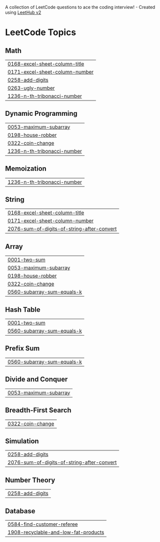 A collection of LeetCode questions to ace the coding interview! - Created using [LeetHub v2](https://github.com/arunbhardwaj/LeetHub-2.0)
<!---LeetCode Topics Start-->
# LeetCode Topics
## Math
|  |
| ------- |
| [0168-excel-sheet-column-title](https://github.com/yashwanthk8/leetcode_tracking/tree/master/0168-excel-sheet-column-title) |
| [0171-excel-sheet-column-number](https://github.com/yashwanthk8/leetcode_tracking/tree/master/0171-excel-sheet-column-number) |
| [0258-add-digits](https://github.com/yashwanthk8/leetcode_tracking/tree/master/0258-add-digits) |
| [0263-ugly-number](https://github.com/yashwanthk8/leetcode_tracking/tree/master/0263-ugly-number) |
| [1236-n-th-tribonacci-number](https://github.com/yashwanthk8/leetcode_tracking/tree/master/1236-n-th-tribonacci-number) |
## Dynamic Programming
|  |
| ------- |
| [0053-maximum-subarray](https://github.com/yashwanthk8/leetcode_tracking/tree/master/0053-maximum-subarray) |
| [0198-house-robber](https://github.com/yashwanthk8/leetcode_tracking/tree/master/0198-house-robber) |
| [0322-coin-change](https://github.com/yashwanthk8/leetcode_tracking/tree/master/0322-coin-change) |
| [1236-n-th-tribonacci-number](https://github.com/yashwanthk8/leetcode_tracking/tree/master/1236-n-th-tribonacci-number) |
## Memoization
|  |
| ------- |
| [1236-n-th-tribonacci-number](https://github.com/yashwanthk8/leetcode_tracking/tree/master/1236-n-th-tribonacci-number) |
## String
|  |
| ------- |
| [0168-excel-sheet-column-title](https://github.com/yashwanthk8/leetcode_tracking/tree/master/0168-excel-sheet-column-title) |
| [0171-excel-sheet-column-number](https://github.com/yashwanthk8/leetcode_tracking/tree/master/0171-excel-sheet-column-number) |
| [2076-sum-of-digits-of-string-after-convert](https://github.com/yashwanthk8/leetcode_tracking/tree/master/2076-sum-of-digits-of-string-after-convert) |
## Array
|  |
| ------- |
| [0001-two-sum](https://github.com/yashwanthk8/leetcode_tracking/tree/master/0001-two-sum) |
| [0053-maximum-subarray](https://github.com/yashwanthk8/leetcode_tracking/tree/master/0053-maximum-subarray) |
| [0198-house-robber](https://github.com/yashwanthk8/leetcode_tracking/tree/master/0198-house-robber) |
| [0322-coin-change](https://github.com/yashwanthk8/leetcode_tracking/tree/master/0322-coin-change) |
| [0560-subarray-sum-equals-k](https://github.com/yashwanthk8/leetcode_tracking/tree/master/0560-subarray-sum-equals-k) |
## Hash Table
|  |
| ------- |
| [0001-two-sum](https://github.com/yashwanthk8/leetcode_tracking/tree/master/0001-two-sum) |
| [0560-subarray-sum-equals-k](https://github.com/yashwanthk8/leetcode_tracking/tree/master/0560-subarray-sum-equals-k) |
## Prefix Sum
|  |
| ------- |
| [0560-subarray-sum-equals-k](https://github.com/yashwanthk8/leetcode_tracking/tree/master/0560-subarray-sum-equals-k) |
## Divide and Conquer
|  |
| ------- |
| [0053-maximum-subarray](https://github.com/yashwanthk8/leetcode_tracking/tree/master/0053-maximum-subarray) |
## Breadth-First Search
|  |
| ------- |
| [0322-coin-change](https://github.com/yashwanthk8/leetcode_tracking/tree/master/0322-coin-change) |
## Simulation
|  |
| ------- |
| [0258-add-digits](https://github.com/yashwanthk8/leetcode_tracking/tree/master/0258-add-digits) |
| [2076-sum-of-digits-of-string-after-convert](https://github.com/yashwanthk8/leetcode_tracking/tree/master/2076-sum-of-digits-of-string-after-convert) |
## Number Theory
|  |
| ------- |
| [0258-add-digits](https://github.com/yashwanthk8/leetcode_tracking/tree/master/0258-add-digits) |
## Database
|  |
| ------- |
| [0584-find-customer-referee](https://github.com/yashwanthk8/leetcode_tracking/tree/master/0584-find-customer-referee) |
| [1908-recyclable-and-low-fat-products](https://github.com/yashwanthk8/leetcode_tracking/tree/master/1908-recyclable-and-low-fat-products) |
<!---LeetCode Topics End-->